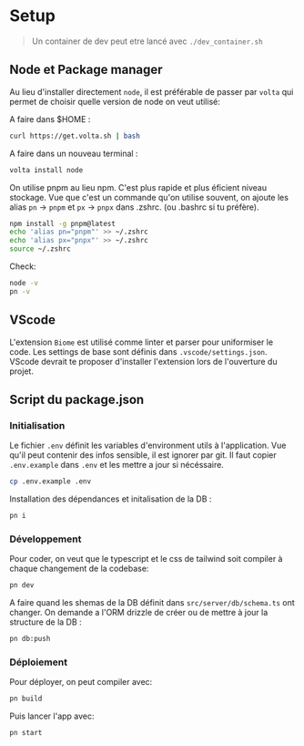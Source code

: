 # Setup

> Un container de dev peut etre lancé avec `./dev_container.sh`

## Node et Package manager

Au lieu d'installer directement `node`, il est préférable de passer par `volta` qui permet de choisir quelle version de node on veut utilisé:

A faire dans $HOME :
```sh
curl https://get.volta.sh | bash
```

A faire dans un nouveau terminal :
```sh
volta install node
```

On utilise pnpm au lieu npm. C'est plus rapide et plus éficient niveau stockage.
Vue que c'est un commande qu'on utilise souvent, on ajoute les alias `pn` -> `pnpm` et `px` -> `pnpx` dans .zshrc. (ou .bashrc si tu préfère).

```sh
npm install -g pnpm@latest
echo 'alias pn="pnpm"' >> ~/.zshrc
echo 'alias px="pnpx"' >> ~/.zshrc
source ~/.zshrc
```

Check:
```sh
node -v
pn -v
```

## VScode

L'extension `Biome` est utilisé comme linter et parser pour uniformiser le code.
Les settings de base sont définis dans `.vscode/settings.json`.
VScode devrait te proposer d'installer l'extension lors de l'ouverture du projet.

## Script du package.json

### Initialisation

Le fichier `.env` définit les variables d'environment utils à l'application. Vue qu'il peut contenir des infos sensible, il est ignorer par git.
Il faut copier `.env.example` dans `.env` et les mettre a jour si nécéssaire.

```sh
cp .env.example .env
```

Installation des dépendances et initalisation de la DB :
```sh
pn i
```

### Développement

Pour coder, on veut que le typescript et le css de tailwind soit compiler à chaque changement de la codebase:

```sh
pn dev
```

A faire quand les shemas de la DB définit dans `src/server/db/schema.ts` ont changer.
On demande a l'ORM drizzle de créer ou de mettre à jour la structure de la DB :
```sh
pn db:push
```

### Déploiement

Pour déployer, on peut compiler avec:
```sh
pn build
````

Puis lancer l'app avec:
```sh
pn start
```

